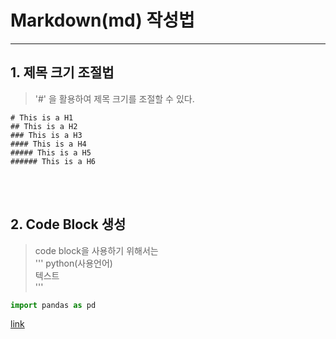 # Markdown(md) 작성법
---

## 1. 제목 크기 조절법
> '#' 을 활용하여 제목 크기를 조절할 수 있다.
```
# This is a H1
## This is a H2
### This is a H3
#### This is a H4
##### This is a H5
###### This is a H6
```
<br></br>
## 2. Code Block 생성
> code block을 사용하기 위해서는    
> ''' python(사용언어)      
> 텍스트   
> '''

``` python
import pandas as pd

```

[link](https://github.com/DAjihwanPark/portfolio/tree/main/test)
